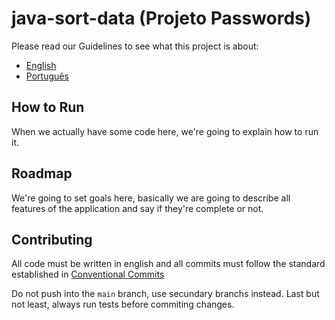# java-sort-data (Projeto Passwords)

Please read our Guidelines to see what this project is about:
- [English](GUIDELINES.md)
- [Português](GUIDELINES.pt-BR.md)

## How to Run
   When we actually have some code here, we're going to explain how to run it.

## Roadmap
   We're going to set goals here, basically we are going to describe all features of the application and say if they're complete or not.

## Contributing
   All code must be written in english and all commits must follow the standard established in [Conventional Commits](https://www.conventionalcommits.org/en/v1.0.0/)

   Do not push into the `main` branch, use secundary branchs instead. Last but not least, always run tests before commiting changes.


